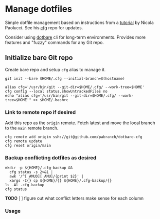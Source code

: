 # Manage dotfiles

Simple dotfile management based on instructions from a
[tutorial](https://www.atlassian.com/git/tutorials/dotfiles) by Nicola Paolucci.
See his [cfg](https://github.com/durdn/cfg) repo for updates.

Consider using [dotbare](https://github.com/kazhala/dotbare#readme) cli for
long-term environments. Provides more features and "fuzzy" commands for any
Git repo.

## Initialize bare Git repo

Create bare repo and setup `cfg` alias to manage it.
```
git init --bare $HOME/.cfg --initial-branch=$(hostname)

alias cfg='/usr/bin/git --git-dir=$HOME/.cfg/ --work-tree=$HOME'
cfg config --local status.showUntrackedFiles no
echo "alias cfg='/usr/bin/git --git-dir=$HOME/.cfg/ --work-tree=$HOME'" >> $HOME/.bashrc
```

### Link to remote repo if desired

Add this repo as the `origin` remote. Fetch latest and move the local branch to
the `main` remote branch.
```
cfg remote add origin ssh://git@github.com/pabranch/dotbare-cfg
cfg remote update
cfg reset origin/main
```

### Backup conflicting dotfiles as desired

```
mkdir -p ${HOME}/.cfg-backup &&
  cfg status -s 2>&1 |
  awk '/^[ AMUD][ AMU]/{print $2}' |
  xargs -I{} cp ${HOME}/{} ${HOME}/.cfg-backup/{}
ls -Al .cfg-backup
cfg status
```
**TODO**
[ ] figure out what conflict letters make sense for each column

### Usage
